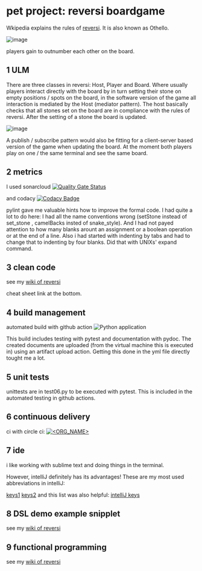# pet project: reversi boardgame

Wkipedia explains the rules of [reversi](https://en.wikipedia.org/wiki/Reversi). It is also known as Othello.

![image](https://github.com/s81320/reversi/blob/master/pictures/reversi.png)

players gain to outnumber each other on the board.

## 1 ULM

There are three classes in reversi: Host, Player and Board. Where usually players interact directly with the board by in turn setting their stone on empty positions / spots on the board, in the software version of the game all interaction is mediated by the Host (mediator pattern). The host basically checks that all stones set on the board are in compliance with the rules of reversi. After the setting of a stone the board is updated. 

![image](https://github.com/s81320/reversi/blob/master/pictures/classes.png)

A publish / subscribe pattern would also be fitting for a client-server based version of the game when updating the board. At the moment both players play on one / the same terminal and see the same board.

## 2 metrics
I used sonarcloud
[![Quality Gate Status](https://sonarcloud.io/api/project_badges/measure?project=s81320_reversi&metric=alert_status)](https://sonarcloud.io/dashboard?id=s81320_reversi)

and codacy
[![Codacy Badge](https://api.codacy.com/project/badge/Grade/b420315207b540aca94b6ed3131728dd)](https://app.codacy.com/manual/s81320/reversi?utm_source=github.com&utm_medium=referral&utm_content=s81320/reversi&utm_campaign=Badge_Grade_Dashboard)

pylint gave me valuable hints how to improve the formal code. I had quite a lot to do here: I had all the name conventions wrong (setStone instead of set_stone , camelBacks insted of snake_style). And I had not payed attention to how many blanks arount an assignment or a boolean operation or at the end of a line. Also i had started with indenting by tabs and had to change that to indenting by four blanks. Did that with UNIXs' expand command.

## 3 clean code

see my [wiki of reversi](https://github.com/s81320/reversi/wiki/clean-code)

cheat sheet link at the bottom.

## 4 build management
automated build with github action
![Python application](https://github.com/s81320/reversi/workflows/Python%20application/badge.svg)

This build includes testing with pytest and documentation with pydoc. The created documents are uploaded (from the virtual machine this is executed in) using an artifact upload action. Getting this done in the yml file directly tought me a lot.

## 5 unit tests

unittests are in test06.py to be executed with pytest. This is included in the automated testing in github actions.

## 6 continuous delivery

ci with circle ci:  [![<ORG_NAME>](https://circleci.com/gh/s81320/reversi.svg?style=svg)](https://circleci.com/gh/s81320/workflows/reversi/tree/master)

## 7 ide

i like working with sublime text and doing things in the terminal.

However, intelliJ definitely has its advantages! These are my most used abbreviations in intelliJ:

[keys1](https://github.com/s81320/reversi/blob/master/pictures/intelliJ-1.png) [keys2](https://github.com/s81320/reversi/blob/master/pictures/intelliJ-2.png) and this list was also helpful:
[intelliJ keys](https://resources.jetbrains.com/storage/products/intellij-idea/docs/IntelliJIDEA_ReferenceCard.pdf?_ga=2.136755446.751887257.1581684340-1608094495.1581684340)

## 8 DSL demo example snipplet

see my [wiki of reversi](https://github.com/s81320/reversi/wiki/a-domain-specific-language-for-reversi)
## 9 functional programming

see my [wiki of reversi](https://github.com/s81320/reversi/wiki/functional-programming)
